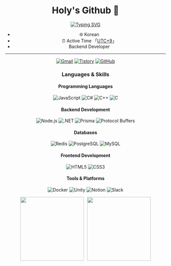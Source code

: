 <div align="center">
  
  # Holy's Github 👋
  
[![Typing SVG](https://readme-typing-svg.demolab.com?font=Fira+Code&size=24&duration=4000&pause=1000&color=7B68EE&center=true&vCenter=true&random=false&width=435&lines=Backend+Developer;Always+Learning)](https://git.io/typing-svg)

- :globe_with_meridians: Korean
- :alarm_clock: Active Time 「[UTC+9](https://time.is/UTC+9)」
- Backend Developer

---

<p align="center">
  <a href="mailto:tjddks9382@gmail.com" target="_blank"><img src="https://img.shields.io/badge/Gmail-c14438.svg?&style=flat-square&logo=gmail&logoColor=white" alt="Gmail"></a>
  <a href="https://holy-s.tistory.com/" target="_blank"><img src="https://img.shields.io/badge/Tistory-000000?style=flat-square&logo=tistory&logoColor=white" alt="Tistory"></a>
  <a href="https://github.com/HolySSA" target="_blank"><img src="https://img.shields.io/badge/GitHub-181717?style=flat-square&logo=github&logoColor=white" alt="GitHub"></a>
</p>

### Languages & Skills

<p align="center">
  <h4 align="center">Programming Languages</h4>
  <img alt="JavaScript" src="https://img.shields.io/badge/JavaScript-F7DF1E?style=flat-square&logo=javascript&logoColor=black">
  <img alt="C#" src="https://img.shields.io/badge/C%23-239120?style=flat-square&logo=c-sharp&logoColor=white">
  <img alt="C++" src="https://img.shields.io/badge/C++-00599C?style=flat-square&logo=c%2B%2B&logoColor=white">
  <img alt="C" src="https://img.shields.io/badge/C-A8B9CC?style=flat-square&logo=c&logoColor=white">
  
  <h4 align="center">Backend Development</h4>
  <img alt="Node.js" src="https://img.shields.io/badge/Node.js-339933?style=flat-square&logo=node.js&logoColor=white">
  <img alt=".NET" src="https://img.shields.io/badge/.NET-512BD4?style=flat-square&logo=.net&logoColor=white">
  <img alt="Prisma" src="https://img.shields.io/badge/Prisma-2D3748?style=flat-square&logo=prisma&logoColor=white">
  <img alt="Protocol Buffers" src="https://img.shields.io/badge/Protocol%20Buffers-4285F4?style=flat-square&logo=google&logoColor=white">
  
  <h4 align="center">Databases</h4>
  <img alt="Redis" src="https://img.shields.io/badge/Redis-DC382D?style=flat-square&logo=redis&logoColor=white">
  <img alt="PostgreSQL" src="https://img.shields.io/badge/PostgreSQL-4169E1?style=flat-square&logo=postgresql&logoColor=white">
  <img alt="MySQL" src="https://img.shields.io/badge/MySQL-4479A1?style=flat-square&logo=mysql&logoColor=white">
  
  <h4 align="center">Frontend Development</h4>
  <img alt="HTML5" src="https://img.shields.io/badge/HTML5-E34F26?style=flat-square&logo=html5&logoColor=white">
  <img alt="CSS3" src="https://img.shields.io/badge/CSS3-1572B6?style=flat-square&logo=css3&logoColor=white">
  
  <h4 align="center">Tools & Platforms</h4>
  <img alt="Docker" src="https://img.shields.io/badge/Docker-2496ED?style=flat-square&logo=docker&logoColor=white">
  <img alt="Unity" src="https://img.shields.io/badge/Unity-000000?style=flat-square&logo=unity&logoColor=white">
  <img alt="Notion" src="https://img.shields.io/badge/Notion-000000?style=flat-square&logo=notion&logoColor=white">
  <img alt="Slack" src="https://img.shields.io/badge/Slack-4A154B?style=flat-square&logo=slack&logoColor=white">
</p>

<div align="center" style="display: flex; justify-content: center; gap: 10px;">
  <img height=200 align="center" src="http://mazassumnida.wtf/api/v2/generate_badge?boj=tjdfk12" />
  <img height=200 align="center" src="https://github-readme-stats.vercel.app/api/top-langs/?username=HolySSA&layout=compact&theme=tokyonight" />
</div>
